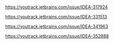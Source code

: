 # 

https://youtrack.jetbrains.com/issue/IDEA-317924

https://youtrack.jetbrains.com/issue/IDEA-331513

https://youtrack.jetbrains.com/issue/IDEA-341963

https://youtrack.jetbrains.com/issue/IDEA-352888